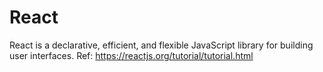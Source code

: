 # React
React is a declarative, efficient, and flexible JavaScript library for building user interfaces.
Ref: https://reactjs.org/tutorial/tutorial.html
